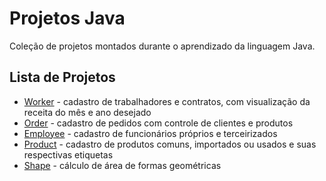 # Projetos Java

Coleção de projetos montados durante o aprendizado da linguagem Java.


## Lista de Projetos

* [Worker](/worker) - cadastro de trabalhadores e contratos, com visualização da receita do mês e ano desejado
* [Order](/order) - cadastro de pedidos com controle de clientes e produtos
* [Employee](/employee) - cadastro de funcionários próprios e terceirizados
* [Product](/product/) - cadastro de produtos comuns, importados ou usados e suas respectivas etiquetas
* [Shape](/shape/) - cálculo de área de formas geométricas